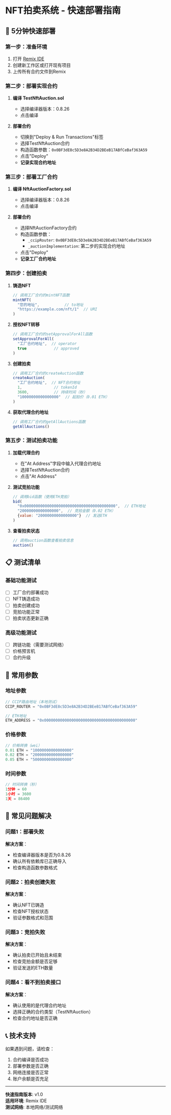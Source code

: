 # NFT拍卖系统 - 快速部署指南

## 🚀 5分钟快速部署

### 第一步：准备环境
1. 打开 [Remix IDE](https://remix.ethereum.org/)
2. 创建新工作区或打开现有项目
3. 上传所有合约文件到Remix

### 第二步：部署实现合约
1. **编译 TestNftAuction.sol**
   - 选择编译器版本：0.8.26
   - 点击编译

2. **部署合约**
   - 切换到"Deploy & Run Transactions"标签
   - 选择TestNftAuction合约
   - 构造函数参数：`0x0BF3dE8c5D3e8A2B34D2BEeB17ABfCeBaf363A59`
   - 点击"Deploy"
   - **记录实现合约地址**

### 第三步：部署工厂合约
1. **编译 NftAuctionFactory.sol**
   - 选择编译器版本：0.8.26
   - 点击编译

2. **部署合约**
   - 选择NftAuctionFactory合约
   - 构造函数参数：
     - `_ccipRouter`: `0x0BF3dE8c5D3e8A2B34D2BEeB17ABfCeBaf363A59`
     - `_auctionImplementation`: 第二步的实现合约地址
   - 点击"Deploy"
   - **记录工厂合约地址**

### 第四步：创建拍卖
1. **铸造NFT**
   ```javascript
   // 调用工厂合约的mintNFT函数
   mintNFT(
     "您的地址",           // to地址
     "https://example.com/nft/1"  // URI
   )
   ```

2. **授权NFT转移**
   ```javascript
   // 调用工厂合约的setApprovalForAll函数
   setApprovalForAll(
     "工厂合约地址",  // operator
     true            // approved
   )
   ```

3. **创建拍卖**
   ```javascript
   // 调用工厂合约的createAuction函数
   createAuction(
     "工厂合约地址",  // NFT合约地址
     1,              // tokenId
     3600,           // 持续时间（秒）
     "10000000000000000"  // 起拍价（0.01 ETH）
   )
   ```

4. **获取代理合约地址**
   ```javascript
   // 调用工厂合约的getAllAuctions函数
   getAllAuctions()
   ```

### 第五步：测试拍卖功能
1. **加载代理合约**
   - 在"At Address"字段中输入代理合约地址
   - 选择TestNftAuction合约
   - 点击"At Address"

2. **测试竞拍功能**
   ```javascript
   // 调用bid函数（使用ETH竞拍）
   bid(
     "0x0000000000000000000000000000000000000000",  // ETH地址
     "20000000000000000",  // 竞拍金额（0.02 ETH）
     {value: "20000000000000000"}  // 发送ETH
   )
   ```

3. **查看拍卖状态**
   ```javascript
   // 调用auction函数查看拍卖信息
   auction()
   ```

## 📋 测试清单

### 基础功能测试
- [ ] 工厂合约部署成功
- [ ] NFT铸造成功
- [ ] 拍卖创建成功
- [ ] 竞拍功能正常
- [ ] 拍卖状态更新正确

### 高级功能测试
- [ ] 跨链功能（需要测试网络）
- [ ] 价格预言机
- [ ] 合约升级

## 🔧 常用参数

### 地址参数
```javascript
// CCIP路由地址（本地测试）
CCIP_ROUTER = "0x0BF3dE8c5D3e8A2B34D2BEeB17ABfCeBaf363A59"

// ETH地址
ETH_ADDRESS = "0x0000000000000000000000000000000000000000"
```

### 价格参数
```javascript
// 价格转换（wei）
0.01 ETH = "10000000000000000"
0.02 ETH = "20000000000000000"
0.05 ETH = "50000000000000000"
```

### 时间参数
```javascript
// 时间转换（秒）
1分钟 = 60
1小时 = 3600
1天 = 86400
```

## 🐛 常见问题解决

### 问题1：部署失败
**解决方案**：
- 检查编译器版本是否为0.8.26
- 确认所有依赖库已正确导入
- 检查构造函数参数格式

### 问题2：拍卖创建失败
**解决方案**：
- 确认NFT已铸造
- 检查NFT授权状态
- 验证参数格式和范围

### 问题3：竞拍失败
**解决方案**：
- 确认拍卖已开始且未结束
- 检查竞拍金额是否足够
- 验证发送的ETH数量

### 问题4：看不到拍卖接口
**解决方案**：
- 确认使用的是代理合约地址
- 选择正确的合约类型（TestNftAuction）
- 检查合约地址是否正确

## 📞 技术支持

如果遇到问题，请检查：
1. 合约编译是否成功
2. 部署参数是否正确
3. 网络连接是否正常
4. 账户余额是否充足

---

**快速指南版本**: v1.0  
**适用环境**: Remix IDE  
**测试网络**: 本地网络/测试网络
